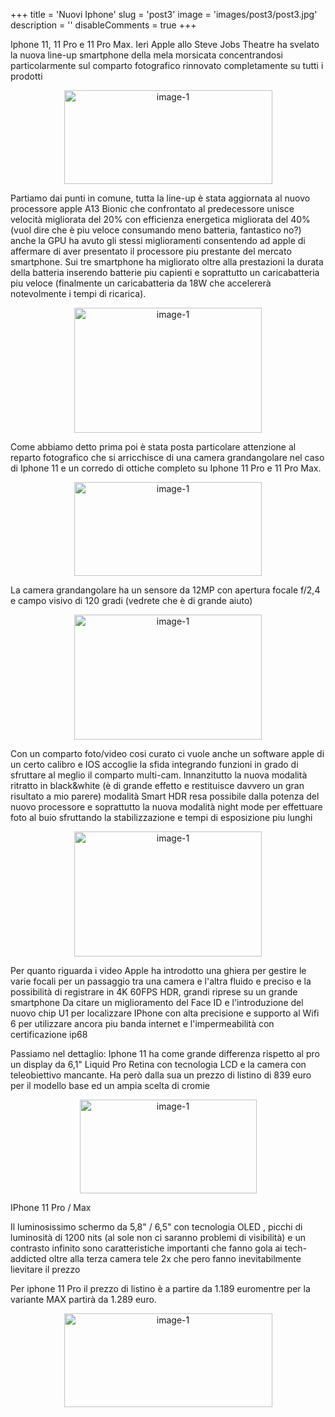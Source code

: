+++ 
title = 'Nuovi Iphone' 
slug = 'post3' 
image = 'images/post3/post3.jpg' 
description = '' 
disableComments = true 
+++ 

Iphone 11, 11 Pro e 11 Pro Max. Ieri Apple allo Steve Jobs Theatre ha svelato la nuova line-up smartphone della mela morsicata concentrandosi particolarmente sul comparto fotografico rinnovato completamente su tutti i prodotti

<div align="center">
<a class="iphone" href="https://res.cloudinary.com/maltob03/image/upload/v1568299294/post3/apple-iphone-11-pro-clear-case_ulgvha.jpg" data-lightbox="post2"><img class="iphone" src="https://res.cloudinary.com/maltob03/image/upload/v1568299294/post3/apple-iphone-11-pro-clear-case_ulgvha.jpg" alt="image-1" width="333" height="150" /></a>
</div>

Partiamo dai punti in comune, tutta la line-up è stata aggiornata al nuovo processore apple A13 Bionic che confrontato al predecessore unisce velocità migliorata del 20% con efficienza energetica migliorata del 40% (vuol dire che è piu veloce consumando meno batteria, fantastico no?) anche la GPU ha avuto gli stessi miglioramenti consentendo ad apple di affermare di aver presentato il processore piu prestante del mercato smartphone. Sui tre smartphone ha migliorato oltre alla prestazioni la durata della batteria inserendo batterie piu capienti e soprattutto un caricabatteria piu veloce (finalmente un caricabatteria da 18W che accelererà notevolmente i tempi di ricarica).

<div align="center">
<a class="iphone" href="https://res.cloudinary.com/maltob03/image/upload/v1568298603/post3/iphone_a13_shot.5_fmnhw9.jpg" data-lightbox="post2"><img class="iphone" src="https://res.cloudinary.com/maltob03/image/upload/v1568298603/post3/iphone_a13_shot.5_fmnhw9.jpg" alt="image-1" width="300" height="200" /></a>
</div>



Come abbiamo detto prima poi è stata posta particolare attenzione al reparto fotografico che si arricchisce di una camera grandangolare nel caso di Iphone 11 e un corredo di ottiche completo su Iphone 11 Pro e 11 Pro Max.

<div align="center">
<a class="iphone" href="https://res.cloudinary.com/maltob03/image/upload/v1568299421/post3/iphone11camera-1568143426_kx1pmw.jpg" data-lightbox="post2"><img class="iphone" src="https://res.cloudinary.com/maltob03/image/upload/v1568299421/post3/iphone11camera-1568143426_kx1pmw.jpg" alt="image-1" width="300" height="150" /></a>
</div>


La camera grandangolare ha un sensore da 12MP con apertura focale f/2,4 e campo visivo di 120 gradi (vedrete che è di grande aiuto)

<div align="center">
<a class="iphone" href="https://res.cloudinary.com/maltob03/image/upload/v1568299108/post3/lcimg_2ce10f57_d775_4936_9349_aa679623a753.0_wk2wo9.jpg" data-lightbox="post2"><img class="iphone" src="https://res.cloudinary.com/maltob03/image/upload/v1568299108/post3/lcimg_2ce10f57_d775_4936_9349_aa679623a753.0_wk2wo9.jpg" alt="image-1" width="300" height="200" /></a>
</div>

Con un comparto foto/video cosi curato ci vuole anche un software apple di un certo calibro e IOS accoglie la sfida integrando funzioni in grado di sfruttare al meglio il comparto multi-cam. Innanzitutto la nuova modalità ritratto in black&white (è di grande effetto e restituisce davvero un gran risultato a mio parere) modalità Smart HDR resa possibile dalla potenza del nuovo processore e soprattutto la nuova modalità night mode per effettuare foto al buio sfruttando la stabilizzazione e tempi di esposizione piu lunghi

<div align="center">
<a class="iphone" href="https://res.cloudinary.com/maltob03/image/upload/v1568299108/post3/iPhone11ProDeepFusion-4_ljfown.jpg" data-lightbox="post2"><img class="iphone" src="https://res.cloudinary.com/maltob03/image/upload/v1568299108/post3/iPhone11ProDeepFusion-4_ljfown.jpg" alt="image-1" width="300" height="200" /></a>
</div>



Per quanto riguarda i video Apple ha introdotto una ghiera per gestire le varie focali per un passaggio tra una camera e l'altra fluido e preciso e la possibilità di registrare in 4K 60FPS HDR,  grandi riprese su un grande smartphone
Da citare un miglioramento del Face ID e l'introduzione del nuovo chip U1 per localizzare IPhone con alta precisione e supporto al Wifi 6 per utilizzare ancora piu banda internet e l'impermeabilità con certificazione ip68


Passiamo nel dettaglio:
Iphone 11 ha come grande differenza rispetto al pro un display da 6,1" Liquid Pro Retina con tecnologia LCD e la camera con teleobiettivo mancante.
Ha però dalla sua un prezzo di listino di 839 euro per il modello base ed un ampia scelta di cromie

<div align="center">
<a class="iphone" href="https://res.cloudinary.com/maltob03/image/upload/v1568299591/post3/iPhone-11-final-colori-800x423_pofgdx.jpg" data-lightbox="post2"><img class="iphone" src="https://res.cloudinary.com/maltob03/image/upload/v1568299591/post3/iPhone-11-final-colori-800x423_pofgdx.jpg" alt="image-1" width="283" height="150" /></a>
</div>


IPhone 11 Pro / Max

Il luminosissimo schermo da 5,8" / 6,5" con tecnologia OLED , picchi di luminosità di 1200 nits (al sole non ci saranno problemi di visibilità) e un contrasto infinito sono caratteristiche importanti che fanno gola ai tech-addicted oltre alla terza camera tele 2x che pero fanno inevitabilmente lievitare il prezzo

Per iphone 11 Pro il prezzo di listino è a partire da 1.189 euromentre per la variante MAX partirà da 1.289 euro.

<div align="center">
<a class="iphone" href="https://res.cloudinary.com/maltob03/image/upload/v1568299702/post3/uploads2Fcard2Fimage2F10467242F66987bba-5ad9-4b48-a3c9-9a487bb78d7c.jpg2F950x534__filters3Aquality288029-630x354_z3a8jv.jpg" data-lightbox="post2"><img class="iphone" src="https://res.cloudinary.com/maltob03/image/upload/v1568299702/post3/uploads2Fcard2Fimage2F10467242F66987bba-5ad9-4b48-a3c9-9a487bb78d7c.jpg2F950x534__filters3Aquality288029-630x354_z3a8jv.jpg" alt="image-1" width="333" height="150" /></a>
</div>


